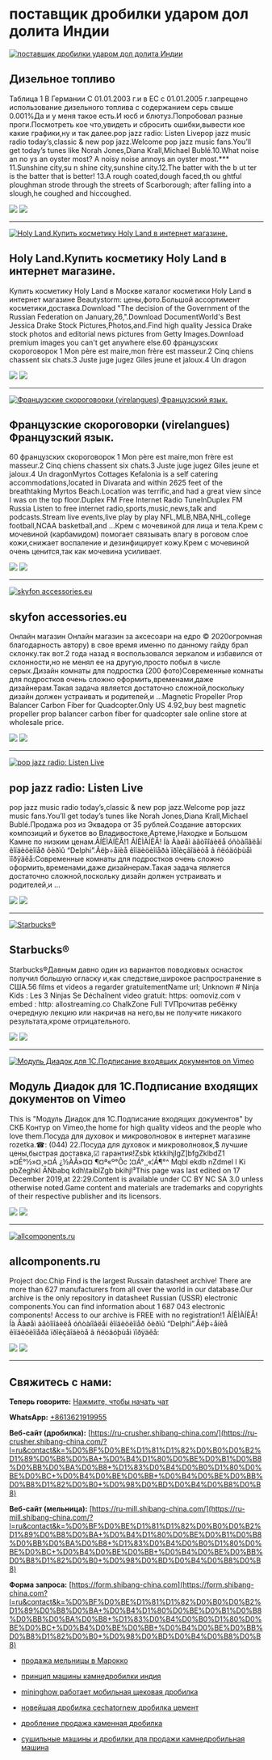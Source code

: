 # поставщик дробилки ударом дол долита Индии

<a href="https://swt.shibang-china.com/?l=ru&img&k=%D0%BF%D0%BE%D1%81%D1%82%D0%B0%D0%B2%D1%89%D0%B8%D0%BA+%D0%B4%D1%80%D0%BE%D0%B1%D0%B8%D0%BB%D0%BA%D0%B8+%D1%83%D0%B4%D0%B0%D1%80%D0%BE%D0%BC+%D0%B4%D0%BE%D0%BB+%D0%B4%D0%BE%D0%BB%D0%B8%D1%82%D0%B0+%D0%98%D0%BD%D0%B4%D0%B8%D0%B8" target="_blank">![поставщик дробилки ударом дол долита Индии](http://static.shibang-china.com/all-800x300/158.jpg)</a>

## Дизельное топливо
Таблица 1 В Германии С 01.01.2003 г.и в ЕС с 01.01.2005 г.запрещено использование дизельного топлива с содержанием серь свыше 0.001%Да и у меня такое есть.И юсб и блютуз.Попробовал разные проги.Посмотреть кое что,увидеть и сбросить ошибки,вывести кое какие графики,ну и так далее.pop jazz radio: Listen Livepop jazz music radio today’s,classic &amp; new pop jazz.Welcome pop jazz music fans.You’ll get today’s tunes like Norah Jones,Diana Krall,Michael Bubl&#233;.10.What noise an no ys an oyster most? A noisy noise annoys an oyster most.*** 11.Sunshine city,su n shine city,sunshine city.12.The batter with the b ut ter is the batter that is better! 13.A rough coated,dough faced,th ou ghtful ploughman strode through the streets of Scarborough; after falling into a slough,he coughed and hiccoughed.


<a href="https://whatsapp.shibangsoft.com/WhatsApp.php" target="_blank" title="WhatsApp">![](http://static.shibang-china.com/icon/whatsapp.png)</a> <a href="https://swt.shibang-china.com/?l=ru&icon&k=%D0%BF%D0%BE%D1%81%D1%82%D0%B0%D0%B2%D1%89%D0%B8%D0%BA+%D0%B4%D1%80%D0%BE%D0%B1%D0%B8%D0%BB%D0%BA%D0%B8+%D1%83%D0%B4%D0%B0%D1%80%D0%BE%D0%BC+%D0%B4%D0%BE%D0%BB+%D0%B4%D0%BE%D0%BB%D0%B8%D1%82%D0%B0+%D0%98%D0%BD%D0%B4%D0%B8%D0%B8" target="_blank">![](http://static.shibang-china.com/icon/chat-ru.png)</a>

---

<a href="https://swt.shibang-china.com/?l=ru&img&k=%D0%BF%D0%BE%D1%81%D1%82%D0%B0%D0%B2%D1%89%D0%B8%D0%BA+%D0%B4%D1%80%D0%BE%D0%B1%D0%B8%D0%BB%D0%BA%D0%B8+%D1%83%D0%B4%D0%B0%D1%80%D0%BE%D0%BC+%D0%B4%D0%BE%D0%BB+%D0%B4%D0%BE%D0%BB%D0%B8%D1%82%D0%B0+%D0%98%D0%BD%D0%B4%D0%B8%D0%B8" target="_blank">![Holy Land.Купить косметику Holy Land в интернет магазине.](http://static.shibang-china.com/all-800x300/1420.jpg)</a>

## Holy Land.Купить косметику Holy Land в интернет магазине.
Купить косметику Holy Land в Москве каталог косметики Holy Land в интернет магазине Beautystorm: цены,фото.Большой ассортимент косметики,доставка.Download &quot;The decision of the Government of the Russian Federation on January,26,&quot;.Download DocumentWorld's Best Jessica Drake Stock Pictures,Photos,and.Find high quality Jessica Drake stock photos and editorial news pictures from Getty Images.Download premium images you can't get anywhere else.60 французских скороговорок 1 Mon p&#232;re est maire,mon fr&#232;re est masseur.2 Cinq chiens chassent six chats.3 Juste juge jugez Giles jeune et jaloux.4 Un dragon


<a href="https://whatsapp.shibangsoft.com/WhatsApp.php" target="_blank" title="WhatsApp">![](http://static.shibang-china.com/icon/whatsapp.png)</a> <a href="https://swt.shibang-china.com/?l=ru&icon&k=%D0%BF%D0%BE%D1%81%D1%82%D0%B0%D0%B2%D1%89%D0%B8%D0%BA+%D0%B4%D1%80%D0%BE%D0%B1%D0%B8%D0%BB%D0%BA%D0%B8+%D1%83%D0%B4%D0%B0%D1%80%D0%BE%D0%BC+%D0%B4%D0%BE%D0%BB+%D0%B4%D0%BE%D0%BB%D0%B8%D1%82%D0%B0+%D0%98%D0%BD%D0%B4%D0%B8%D0%B8" target="_blank">![](http://static.shibang-china.com/icon/chat-ru.png)</a>

---

<a href="https://swt.shibang-china.com/?l=ru&img&k=%D0%BF%D0%BE%D1%81%D1%82%D0%B0%D0%B2%D1%89%D0%B8%D0%BA+%D0%B4%D1%80%D0%BE%D0%B1%D0%B8%D0%BB%D0%BA%D0%B8+%D1%83%D0%B4%D0%B0%D1%80%D0%BE%D0%BC+%D0%B4%D0%BE%D0%BB+%D0%B4%D0%BE%D0%BB%D0%B8%D1%82%D0%B0+%D0%98%D0%BD%D0%B4%D0%B8%D0%B8" target="_blank">![Французские скороговорки (virelangues) Французский язык.](http://static.shibang-china.com/all-800x300/387.jpg)</a>

## Французские скороговорки (virelangues) Французский язык.
60 французских скороговорок 1 Mon p&#232;re est maire,mon fr&#232;re est masseur.2 Cinq chiens chassent six chats.3 Juste juge jugez Giles jeune et jaloux.4 Un dragonMyrtos Cottages Kefalonia is a self catering accommodations,located in Divarata and within 2625 feet of the breathtaking Myrtos Beach.Location was terrific,and had a great view since I was on the top floor.Duplex FM Free Internet Radio TuneInDuplex FM Russia Listen to free internet radio,sports,music,news,talk and podcasts.Stream live events,live play by play NFL,MLB,NBA,NHL,college football,NCAA basketball,and …Крем с мочевиной для лица и тела.Крем с мочевиной (карбамидом) помогает связывать влагу в роговом слое кожи,снижает воспаление и дезинфицирует кожу.Крем с мочевиной очень ценится,так как мочевина усиливает.


<a href="https://whatsapp.shibangsoft.com/WhatsApp.php" target="_blank" title="WhatsApp">![](http://static.shibang-china.com/icon/whatsapp.png)</a> <a href="https://swt.shibang-china.com/?l=ru&icon&k=%D0%BF%D0%BE%D1%81%D1%82%D0%B0%D0%B2%D1%89%D0%B8%D0%BA+%D0%B4%D1%80%D0%BE%D0%B1%D0%B8%D0%BB%D0%BA%D0%B8+%D1%83%D0%B4%D0%B0%D1%80%D0%BE%D0%BC+%D0%B4%D0%BE%D0%BB+%D0%B4%D0%BE%D0%BB%D0%B8%D1%82%D0%B0+%D0%98%D0%BD%D0%B4%D0%B8%D0%B8" target="_blank">![](http://static.shibang-china.com/icon/chat-ru.png)</a>

---

<a href="https://swt.shibang-china.com/?l=ru&img&k=%D0%BF%D0%BE%D1%81%D1%82%D0%B0%D0%B2%D1%89%D0%B8%D0%BA+%D0%B4%D1%80%D0%BE%D0%B1%D0%B8%D0%BB%D0%BA%D0%B8+%D1%83%D0%B4%D0%B0%D1%80%D0%BE%D0%BC+%D0%B4%D0%BE%D0%BB+%D0%B4%D0%BE%D0%BB%D0%B8%D1%82%D0%B0+%D0%98%D0%BD%D0%B4%D0%B8%D0%B8" target="_blank">![skyfon accessories.eu](http://static.shibang-china.com/all-800x300/956.jpg)</a>

## skyfon accessories.eu
Онлайн магазин Онлайн магазин за аксесоари на едро &#169; 2020огромная благодарность автору) в свое время именно по данному гайду брал склонку.так вот.2 года назад я воспользовался зеркалом и избавился от склонности,но не менял ее на другую,просто побыл в числе серых.Дизайн комнаты для подростка (200 фото)Современные комнаты для подростков очень сложно оформить,временами,даже дизайнерам.Такая задача является достаточно сложной,поскольку дизайн должен устраивать и родителей,и …Magnetic Propeller Prop Balancer Carbon Fiber for Quadcopter.Only US 4.92,buy best magnetic propeller prop balancer carbon fiber for quadcopter sale online store at wholesale price.


<a href="https://whatsapp.shibangsoft.com/WhatsApp.php" target="_blank" title="WhatsApp">![](http://static.shibang-china.com/icon/whatsapp.png)</a> <a href="https://swt.shibang-china.com/?l=ru&icon&k=%D0%BF%D0%BE%D1%81%D1%82%D0%B0%D0%B2%D1%89%D0%B8%D0%BA+%D0%B4%D1%80%D0%BE%D0%B1%D0%B8%D0%BB%D0%BA%D0%B8+%D1%83%D0%B4%D0%B0%D1%80%D0%BE%D0%BC+%D0%B4%D0%BE%D0%BB+%D0%B4%D0%BE%D0%BB%D0%B8%D1%82%D0%B0+%D0%98%D0%BD%D0%B4%D0%B8%D0%B8" target="_blank">![](http://static.shibang-china.com/icon/chat-ru.png)</a>

---

<a href="https://swt.shibang-china.com/?l=ru&img&k=%D0%BF%D0%BE%D1%81%D1%82%D0%B0%D0%B2%D1%89%D0%B8%D0%BA+%D0%B4%D1%80%D0%BE%D0%B1%D0%B8%D0%BB%D0%BA%D0%B8+%D1%83%D0%B4%D0%B0%D1%80%D0%BE%D0%BC+%D0%B4%D0%BE%D0%BB+%D0%B4%D0%BE%D0%BB%D0%B8%D1%82%D0%B0+%D0%98%D0%BD%D0%B4%D0%B8%D0%B8" target="_blank">![pop jazz radio: Listen Live](http://static.shibang-china.com/all-800x300/1010.jpg)</a>

## pop jazz radio: Listen Live
pop jazz music radio today’s,classic &amp; new pop jazz.Welcome pop jazz music fans.You’ll get today’s tunes like Norah Jones,Diana Krall,Michael Bubl&#233;.Продажа роз из Эквадора от 35 рублей.Создание авторских композиций и букетов во Владивостоке,Артеме,Находке и Большом Камне по низким ценам.&#194;&#205;&#200;&#204;&#192;&#205;&#200;&#197;!1 &#194;&#205;&#200;&#204;&#192;&#205;&#200;&#197;! &#205;&#224; &#194;&#224;&#248;&#229;&#236; &#224;&#226;&#242;&#238;&#236;&#238;&#225;&#232;&#235;&#229; &#243;&#241;&#242;&#224;&#237;&#238;&#226;&#235;&#229;&#237; &#234;&#238;&#237;&#228;&#232;&#246;&#232;&#238;&#237;&#229;&#240; &#244;&#232;&#240;&#236;&#251; “Delphi”.&#194;&#235;&#254;&#247;&#229;&#237;&#232;&#229; &#234;&#238;&#237;&#228;&#232;&#246;&#232;&#238;&#237;&#229;&#240;&#224; &#239;&#240;&#238;&#232;&#231;&#226;&#238;&#228;&#232;&#242;&#229; &#226; &#241;&#235;&#243;&#228;&#243;&#254;&#249;&#229;&#236; &#239;&#238;&#240;&#255;&#228;&#234;&#229;:Современные комнаты для подростков очень сложно оформить,временами,даже дизайнерам.Такая задача является достаточно сложной,поскольку дизайн должен устраивать и родителей,и …


<a href="https://whatsapp.shibangsoft.com/WhatsApp.php" target="_blank" title="WhatsApp">![](http://static.shibang-china.com/icon/whatsapp.png)</a> <a href="https://swt.shibang-china.com/?l=ru&icon&k=%D0%BF%D0%BE%D1%81%D1%82%D0%B0%D0%B2%D1%89%D0%B8%D0%BA+%D0%B4%D1%80%D0%BE%D0%B1%D0%B8%D0%BB%D0%BA%D0%B8+%D1%83%D0%B4%D0%B0%D1%80%D0%BE%D0%BC+%D0%B4%D0%BE%D0%BB+%D0%B4%D0%BE%D0%BB%D0%B8%D1%82%D0%B0+%D0%98%D0%BD%D0%B4%D0%B8%D0%B8" target="_blank">![](http://static.shibang-china.com/icon/chat-ru.png)</a>

---

<a href="https://swt.shibang-china.com/?l=ru&img&k=%D0%BF%D0%BE%D1%81%D1%82%D0%B0%D0%B2%D1%89%D0%B8%D0%BA+%D0%B4%D1%80%D0%BE%D0%B1%D0%B8%D0%BB%D0%BA%D0%B8+%D1%83%D0%B4%D0%B0%D1%80%D0%BE%D0%BC+%D0%B4%D0%BE%D0%BB+%D0%B4%D0%BE%D0%BB%D0%B8%D1%82%D0%B0+%D0%98%D0%BD%D0%B4%D0%B8%D0%B8" target="_blank">![Starbucks&#174;](http://static.shibang-china.com/all-800x300/462.jpg)</a>

## Starbucks&#174;
Starbucks&#174;Давным давно один из вариантов поводковых оснасток получил большую огласку и,как следствие,широкое распространение в США.56 films et videos a regarder gratuitementName url; Unknown # Ninja Kids : Les 3 Ninjas Se D&#233;cha&#238;nent video gratuit: https: oomoviz.com v embed : http: allostreaming.co ChalkZone Full TVПрочитав ребёнку очередную лекцию или накричав на него,вы не получите никакого результата,кроме отрицательного.


<a href="https://whatsapp.shibangsoft.com/WhatsApp.php" target="_blank" title="WhatsApp">![](http://static.shibang-china.com/icon/whatsapp.png)</a> <a href="https://swt.shibang-china.com/?l=ru&icon&k=%D0%BF%D0%BE%D1%81%D1%82%D0%B0%D0%B2%D1%89%D0%B8%D0%BA+%D0%B4%D1%80%D0%BE%D0%B1%D0%B8%D0%BB%D0%BA%D0%B8+%D1%83%D0%B4%D0%B0%D1%80%D0%BE%D0%BC+%D0%B4%D0%BE%D0%BB+%D0%B4%D0%BE%D0%BB%D0%B8%D1%82%D0%B0+%D0%98%D0%BD%D0%B4%D0%B8%D0%B8" target="_blank">![](http://static.shibang-china.com/icon/chat-ru.png)</a>

---

<a href="https://swt.shibang-china.com/?l=ru&img&k=%D0%BF%D0%BE%D1%81%D1%82%D0%B0%D0%B2%D1%89%D0%B8%D0%BA+%D0%B4%D1%80%D0%BE%D0%B1%D0%B8%D0%BB%D0%BA%D0%B8+%D1%83%D0%B4%D0%B0%D1%80%D0%BE%D0%BC+%D0%B4%D0%BE%D0%BB+%D0%B4%D0%BE%D0%BB%D0%B8%D1%82%D0%B0+%D0%98%D0%BD%D0%B4%D0%B8%D0%B8" target="_blank">![Модуль Диадок для 1С.Подписание входящих документов on Vimeo](http://static.shibang-china.com/all-800x300/165.jpg)</a>

## Модуль Диадок для 1С.Подписание входящих документов on Vimeo
This is &quot;Модуль Диадок для 1С.Подписание входящих документов&quot; by СКБ Контур on Vimeo,the home for high quality videos and the people who love them.Посуда для духовок и микроволновок в интернет магазине rozetka.☎: (044) 22.Посуда для духовок и микроволновок,$ лучшие цены,быстрая доставка,☑ гарантия!Zsbk ktkkihjlgZ]bfgZklbdZ1 &#187;&#164;&#201;&#176;&#189;&#187;&#164;&#184;&#187;&#164;&#193; &#191;&#189;&#192;&#195;&#187;&#164;&#164; &#182;&#164;&#170;&#171;&#186;&#176;&#212;c &#166;&#164;&#193;&#176;&#184;&#184;&#171;&#166;&#193;&#182;&#176;^ Mqbl ekdb nZdmel l Ki pbZeghkl &#196;Nbabq kdh\taiblZgb bkihjl&#179;This page was last edited on 17 December 2019,at 22:29.Content is available under CC BY NC SA 3.0 unless otherwise noted.Game content and materials are trademarks and copyrights of their respective publisher and its licensors.


<a href="https://whatsapp.shibangsoft.com/WhatsApp.php" target="_blank" title="WhatsApp">![](http://static.shibang-china.com/icon/whatsapp.png)</a> <a href="https://swt.shibang-china.com/?l=ru&icon&k=%D0%BF%D0%BE%D1%81%D1%82%D0%B0%D0%B2%D1%89%D0%B8%D0%BA+%D0%B4%D1%80%D0%BE%D0%B1%D0%B8%D0%BB%D0%BA%D0%B8+%D1%83%D0%B4%D0%B0%D1%80%D0%BE%D0%BC+%D0%B4%D0%BE%D0%BB+%D0%B4%D0%BE%D0%BB%D0%B8%D1%82%D0%B0+%D0%98%D0%BD%D0%B4%D0%B8%D0%B8" target="_blank">![](http://static.shibang-china.com/icon/chat-ru.png)</a>

---

<a href="https://swt.shibang-china.com/?l=ru&img&k=%D0%BF%D0%BE%D1%81%D1%82%D0%B0%D0%B2%D1%89%D0%B8%D0%BA+%D0%B4%D1%80%D0%BE%D0%B1%D0%B8%D0%BB%D0%BA%D0%B8+%D1%83%D0%B4%D0%B0%D1%80%D0%BE%D0%BC+%D0%B4%D0%BE%D0%BB+%D0%B4%D0%BE%D0%BB%D0%B8%D1%82%D0%B0+%D0%98%D0%BD%D0%B4%D0%B8%D0%B8" target="_blank">![allcomponents.ru](http://static.shibang-china.com/all-800x300/1166.jpg)</a>

## allcomponents.ru
Project doc.Chip Find is the largest Russain datasheet archive! There are more than 627 manufacturers from all over the world in our database.Our archive is the only repository in datasheet Russian (USSR) electronic components.You can find information about 1 687 043 electronic components! Access to our archive is FREE with no registration!1 &#194;&#205;&#200;&#204;&#192;&#205;&#200;&#197;! &#205;&#224; &#194;&#224;&#248;&#229;&#236; &#224;&#226;&#242;&#238;&#236;&#238;&#225;&#232;&#235;&#229; &#243;&#241;&#242;&#224;&#237;&#238;&#226;&#235;&#229;&#237; &#234;&#238;&#237;&#228;&#232;&#246;&#232;&#238;&#237;&#229;&#240; &#244;&#232;&#240;&#236;&#251; “Delphi”.&#194;&#235;&#254;&#247;&#229;&#237;&#232;&#229; &#234;&#238;&#237;&#228;&#232;&#246;&#232;&#238;&#237;&#229;&#240;&#224; &#239;&#240;&#238;&#232;&#231;&#226;&#238;&#228;&#232;&#242;&#229; &#226; &#241;&#235;&#243;&#228;&#243;&#254;&#249;&#229;&#236; &#239;&#238;&#240;&#255;&#228;&#234;&#229;:

<a href="https://whatsapp.shibangsoft.com/WhatsApp.php" target="_blank" title="WhatsApp">![](http://static.shibang-china.com/icon/whatsapp.png)</a> <a href="https://swt.shibang-china.com/?l=ru&icon&k=%D0%BF%D0%BE%D1%81%D1%82%D0%B0%D0%B2%D1%89%D0%B8%D0%BA+%D0%B4%D1%80%D0%BE%D0%B1%D0%B8%D0%BB%D0%BA%D0%B8+%D1%83%D0%B4%D0%B0%D1%80%D0%BE%D0%BC+%D0%B4%D0%BE%D0%BB+%D0%B4%D0%BE%D0%BB%D0%B8%D1%82%D0%B0+%D0%98%D0%BD%D0%B4%D0%B8%D0%B8" target="_blank">![](http://static.shibang-china.com/icon/chat-ru.png)</a>

---
## Свяжитесь с нами:

**Теперь говорите:** [Нажмите, чтобы начать чат](https://swt.shibang-china.com?l=ru&contact&k=%D0%BF%D0%BE%D1%81%D1%82%D0%B0%D0%B2%D1%89%D0%B8%D0%BA+%D0%B4%D1%80%D0%BE%D0%B1%D0%B8%D0%BB%D0%BA%D0%B8+%D1%83%D0%B4%D0%B0%D1%80%D0%BE%D0%BC+%D0%B4%D0%BE%D0%BB+%D0%B4%D0%BE%D0%BB%D0%B8%D1%82%D0%B0+%D0%98%D0%BD%D0%B4%D0%B8%D0%B8)

**WhatsApp:**  [+8613621919955](https://whatsapp.shibangsoft.com/WhatsApp.php)

**Веб-сайт (дробилка):** [https://ru-crusher.shibang-china.com/](https://ru-crusher.shibang-china.com/?l=ru&contact&k=%D0%BF%D0%BE%D1%81%D1%82%D0%B0%D0%B2%D1%89%D0%B8%D0%BA+%D0%B4%D1%80%D0%BE%D0%B1%D0%B8%D0%BB%D0%BA%D0%B8+%D1%83%D0%B4%D0%B0%D1%80%D0%BE%D0%BC+%D0%B4%D0%BE%D0%BB+%D0%B4%D0%BE%D0%BB%D0%B8%D1%82%D0%B0+%D0%98%D0%BD%D0%B4%D0%B8%D0%B8)

**Веб-сайт (мельница):** [https://ru-mill.shibang-china.com/](https://ru-mill.shibang-china.com/?l=ru&contact&k=%D0%BF%D0%BE%D1%81%D1%82%D0%B0%D0%B2%D1%89%D0%B8%D0%BA+%D0%B4%D1%80%D0%BE%D0%B1%D0%B8%D0%BB%D0%BA%D0%B8+%D1%83%D0%B4%D0%B0%D1%80%D0%BE%D0%BC+%D0%B4%D0%BE%D0%BB+%D0%B4%D0%BE%D0%BB%D0%B8%D1%82%D0%B0+%D0%98%D0%BD%D0%B4%D0%B8%D0%B8)

**Форма запроса:** [https://form.shibang-china.com](https://form.shibang-china.com?l=ru&contact&k=%D0%BF%D0%BE%D1%81%D1%82%D0%B0%D0%B2%D1%89%D0%B8%D0%BA+%D0%B4%D1%80%D0%BE%D0%B1%D0%B8%D0%BB%D0%BA%D0%B8+%D1%83%D0%B4%D0%B0%D1%80%D0%BE%D0%BC+%D0%B4%D0%BE%D0%BB+%D0%B4%D0%BE%D0%BB%D0%B8%D1%82%D0%B0+%D0%98%D0%BD%D0%B4%D0%B8%D0%B8)

* [продажа мельницы в Марокко](../135/%D0%BF%D1%80%D0%BE%D0%B4%D0%B0%D0%B6%D0%B0%20%D0%BC%D0%B5%D0%BB%D1%8C%D0%BD%D0%B8%D1%86%D1%8B%20%D0%B2%20%D0%9C%D0%B0%D1%80%D0%BE%D0%BA%D0%BA%D0%BE.md)

* [принцип машины камнедробилки индия](../132/%D0%BF%D1%80%D0%B8%D0%BD%D1%86%D0%B8%D0%BF%20%D0%BC%D0%B0%D1%88%D0%B8%D0%BD%D1%8B%20%D0%BA%D0%B0%D0%BC%D0%BD%D0%B5%D0%B4%D1%80%D0%BE%D0%B1%D0%B8%D0%BB%D0%BA%D0%B8%20%D0%B8%D0%BD%D0%B4%D0%B8%D1%8F.md)

* [mininghow работает мобильная щековая дробилка](../132/mininghow%20%D1%80%D0%B0%D0%B1%D0%BE%D1%82%D0%B0%D0%B5%D1%82%20%D0%BC%D0%BE%D0%B1%D0%B8%D0%BB%D1%8C%D0%BD%D0%B0%D1%8F%20%D1%89%D0%B5%D0%BA%D0%BE%D0%B2%D0%B0%D1%8F%20%D0%B4%D1%80%D0%BE%D0%B1%D0%B8%D0%BB%D0%BA%D0%B0.md)

* [новейшая дробилка cechatornew дробилка цемент](../132/%D0%BD%D0%BE%D0%B2%D0%B5%D0%B9%D1%88%D0%B0%D1%8F%20%D0%B4%D1%80%D0%BE%D0%B1%D0%B8%D0%BB%D0%BA%D0%B0%20cechatornew%20%D0%B4%D1%80%D0%BE%D0%B1%D0%B8%D0%BB%D0%BA%D0%B0%20%D1%86%D0%B5%D0%BC%D0%B5%D0%BD%D1%82.md)

* [дробление продажа каменная дробилка](../132/%D0%B4%D1%80%D0%BE%D0%B1%D0%BB%D0%B5%D0%BD%D0%B8%D0%B5%20%D0%BF%D1%80%D0%BE%D0%B4%D0%B0%D0%B6%D0%B0%20%D0%BA%D0%B0%D0%BC%D0%B5%D0%BD%D0%BD%D0%B0%D1%8F%20%D0%B4%D1%80%D0%BE%D0%B1%D0%B8%D0%BB%D0%BA%D0%B0.md)

* [сушильные машины и дробилки для продажи камнедробильная машина](../133/%D1%81%D1%83%D1%88%D0%B8%D0%BB%D1%8C%D0%BD%D1%8B%D0%B5%20%D0%BC%D0%B0%D1%88%D0%B8%D0%BD%D1%8B%20%D0%B8%20%D0%B4%D1%80%D0%BE%D0%B1%D0%B8%D0%BB%D0%BA%D0%B8%20%D0%B4%D0%BB%D1%8F%20%D0%BF%D1%80%D0%BE%D0%B4%D0%B0%D0%B6%D0%B8%20%D0%BA%D0%B0%D0%BC%D0%BD%D0%B5%D0%B4%D1%80%D0%BE%D0%B1%D0%B8%D0%BB%D1%8C%D0%BD%D0%B0%D1%8F%20%D0%BC%D0%B0%D1%88%D0%B8%D0%BD%D0%B0.md)